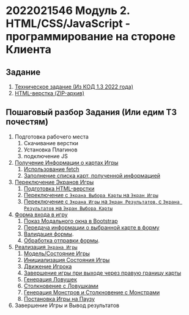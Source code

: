 # 2022021546 Модуль 2. HTML/CSS/JavaScript - программирование на стороне Клиента

## Задание

1. [Техническое задание (Из КОД 1.3 2022 года)](202202151120-KOD1-3-Module-2.pdf)
2. [HTML-верстка (ZIP-архив)](202202150828-WS-Module-2-HTML.zip)

## Пошаговый разбор Задания (Или едим ТЗ почестям)

1. Подготовка рабочего места
    1. Скачивание верстки
    2. Установка Плагинов
    3. подключение JS
2. [Получение Информации о картах Игры](202202151147-fetch-maps-Module-2-WS.md)
    1. [Использование fetch](202202151200-fetch-maps-json-module2-ws.md)
    2. [Заполнение списка карт, полученной информацией](202202151256-fill-choose-map-list.md)
3. [Переключение Экранов Игры](202202151333-change-screen.md)
    1. [Подготовка HTML-верстки](202202181553-html-cs-m2-ws.md)
    2. [Переключение с `Экрана Выбора Карты` на `Экран Игры`](202202181614-from-maps-to-game.md)
    3. [Переключение с `Экрана Игры` на `Экран Результатов`, с `Экрана Результатов` на `Экран Выбора Карты`](202202181637-Change-other-screen-m2-ws.md)
4. [Форма входа в игру](202202181645-login-form-m2-ws.md)
    1. [Показ Модального окна в Bootstrap](202202151358-modal-window-wth-Bootstrap.md)
    2. [Передача информации о выбранной карте в форму](202202190038-transit-data-to-modal-form-m2-WS.md)
    3. [Валидация формы](202202190137-login-form-validation.md).
    4. [Обработка отправки формы](202202190215-submit-login-form-m2-ws.md).
5. [Реализация `Экрана Игры`](202202190235-game-screen-m2-ws.md)
    1. [Модель/Состояние Игры](202203011636-model-game-m2-ws.md)
    2. [Инициализация Состояния Игры](202203011637-game-init-m2-ws.md)
    3. [Движение Игрока](202203011642-player-move-m2-ws.md)
    4. [Завершение игры при выходе через правую границу карты](202203011644-end-game-m2-ws.md)
    5. [Генерация Ловушек](202203011645-trap-generation-m2-ws.md)
    6. [Столкновение с Ловушками](202203011649-collision-with-monster-m2-ws.md)
    7. [Генерация Монстров и Столкновение с Монстрами](202203011648-monster-generation-m2-ws.md)
    8. [Постановка Игры на Паузу](202203011653-pause-screen-m2-ws.md)
6. Завершение Игры и Вывод результатов
